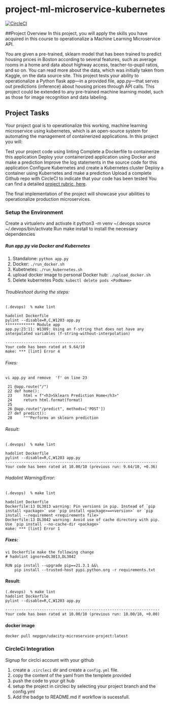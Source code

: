 # project-ml-microservice-kubernetes
[![CircleCI](https://circleci.com/gh/nepgpn/project-ml-microservice-kubernetes/tree/main.svg?style=svg)](https://circleci.com/gh/nepgpn/project-ml-microservice-kubernetes/tree/main)

##Project Overview
In this project, you will apply the skills you have acquired in this course to operationalize a Machine Learning Microservice API.

You are given a pre-trained, sklearn model that has been trained to predict housing prices in Boston according to several features, such as average rooms in a home and data about highway access, teacher-to-pupil ratios, and so on. You can read more about the data, which was initially taken from Kaggle, on the data source site. This project tests your ability to operationalize a Python flask app—in a provided file, app.py—that serves out predictions (inference) about housing prices through API calls. This project could be extended to any pre-trained machine learning model, such as those for image recognition and data labeling.

## Project Tasks
Your project goal is to operationalize this working, machine learning microservice using kubernetes, which is an open-source system for automating the management of containerized applications. In this project you will:

Test your project code using linting
Complete a Dockerfile to containerize this application
Deploy your containerized application using Docker and make a prediction
Improve the log statements in the source code for this application
Configure Kubernetes and create a Kubernetes cluster
Deploy a container using Kubernetes and make a prediction
Upload a complete Github repo with CircleCI to indicate that your code has been tested
You can find a detailed [project rubric, here](https://review.udacity.com/#!/rubrics/2576/view).

The final implementation of the project will showcase your abilities to operationalize production microservices.

### Setup the Environment

Create a virtualenv and activate it
python3 -m venv ~/.devops
source ~/.devops/bin/activate
Run make install to install the necessary dependencies

##### Run app.py via Docker and Kubernetes

1. Standalone: `python app.py`
2. Docker: `./run_docker.sh`
3. Kubetnetes: `./run_kubernetes.sh`
4. upload docker image to personal Docker hub: `./upload_docker.sh`
5. Delete kubernetes Pods: `kubectl delete pods <PodName>`

###### Troubleshoot during the steps:
```
(.devops)  % make lint

hadolint Dockerfile
pylint --disable=R,C,W1203 app.py
************* Module app
app.py:23:11: W1309: Using an f-string that does not have any interpolated variables (f-string-without-interpolation)

-----------------------------------
Your code has been rated at 9.64/10
make: *** [lint] Error 4
```
###### Fixes: 
```
vi app.py and remove  'f' on line 23

 21 @app.route("/")
 22 def home():
 23     html = f"<h3>Sklearn Prediction Home</h3>" 
 24     return html.format(format)
 25 
 26 @app.route("/predict", methods=['POST'])
 27 def predict():
 28     """Performs an sklearn prediction
 ```

###### Result: 
```
(.devops)  % make lint

hadolint Dockerfile
pylint --disable=R,C,W1203 app.py
-------------------------------------------------------------------
Your code has been rated at 10.00/10 (previous run: 9.64/10, +0.36)

```
###### Hadolint Warning/Error:
```
(.devops)  % make lint

hadolint Dockerfile
Dockerfile:13 DL3013 warning: Pin versions in pip. Instead of `pip install <package>` use `pip install <package>==<version>` or `pip install --requirement <requirements file>`
Dockerfile:13 DL3042 warning: Avoid use of cache directory with pip. Use `pip install --no-cache-dir <package>`
make: *** [lint] Error 1
```
##### Fixes: 
```
vi Dockerfile make the following change
# hadolint ignore=DL3013,DL3042

RUN pip install --upgrade pip==21.3.1 &&\
    pip install --trusted-host pypi.python.org -r requirements.txt
```

#### Result:
```
(.devops)  % make lint    
hadolint Dockerfile
pylint --disable=R,C,W1203 app.py

--------------------------------------------------------------------
Your code has been rated at 10.00/10 (previous run: 10.00/10, +0.00)
```
#### docker image
```
docker pull nepgpn/udacity-microservice-project:latest
```

### CircleCi Integration

Signup for circlci account with your github

1. create a `.circleci` dir and create a `config.yml` file.
2. copy the content of the yaml from the templete provided
3. push the code to your git hub
4. setup the project in circleci by selecting your project branch and the config.yml
5. Add the badge to README.md if workflow is sucessfull.

